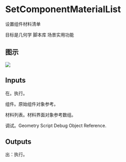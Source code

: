 # SetComponentMaterialList

设置组件材料清单

目标是几何学 脚本库 场景实用功能

## 图示

![]($-20221218-19131515.png)

## Inputs

在。执行。

组件。原始组件对象参考。

材料列表。材料界面对象参考数组。

调试。Geometry Script Debug Object Reference.  

## Outputs

出：执行。
